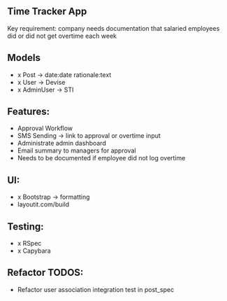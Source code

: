 ## Time Tracker App

Key requirement: company needs documentation that salaried employees did or did not get overtime each week

## Models
- x Post -> date:date rationale:text
- x User -> Devise
- x AdminUser -> STI

## Features:
- Approval Workflow
-	SMS Sending -> link to approval or overtime input
-	Administrate admin dashboard
-	Email summary to managers for approval
-	Needs to be documented if employee did not log overtime

## UI:
- x Bootstrap -> formatting
- layoutit.com/build

## Testing:
- x RSpec
- x Capybara

## Refactor TODOS:
- Refactor user association integration test in post_spec